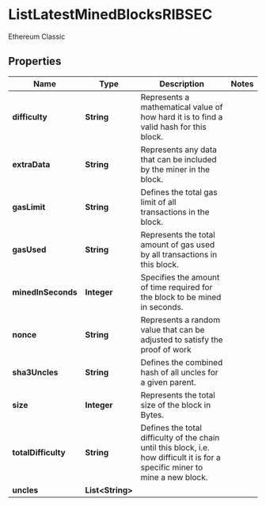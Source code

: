 

# ListLatestMinedBlocksRIBSEC

Ethereum Classic

## Properties

| Name | Type | Description | Notes |
|------------ | ------------- | ------------- | -------------|
|**difficulty** | **String** | Represents a mathematical value of how hard it is to find a valid hash for this block. |  |
|**extraData** | **String** | Represents any data that can be included by the miner in the block. |  |
|**gasLimit** | **String** | Defines the total gas limit of all transactions in the block. |  |
|**gasUsed** | **String** | Represents the total amount of gas used by all transactions in this block. |  |
|**minedInSeconds** | **Integer** | Specifies the amount of time required for the block to be mined in seconds. |  |
|**nonce** | **String** | Represents a random value that can be adjusted to satisfy the proof of work |  |
|**sha3Uncles** | **String** | Defines the combined hash of all uncles for a given parent. |  |
|**size** | **Integer** | Represents the total size of the block in Bytes. |  |
|**totalDifficulty** | **String** | Defines the total difficulty of the chain until this block, i.e. how difficult it is for a specific miner to mine a new block. |  |
|**uncles** | **List&lt;String&gt;** |  |  |



